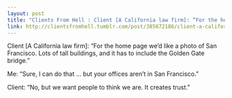 ```yaml
---
layout: post
title: "Clients From Hell : Client [A California law firm]: “For the home page..."
link: http://clientsfromhell.tumblr.com/post/385672186/client-a-california-law-firm-for-the-home-page
---
```

Client [A California law firm]: “For the home page we’d like a photo of San Francisco. Lots of tall buildings, and it has to include the Golden Gate bridge.”

Me: “Sure, I can do that … but your offices aren’t in San Francisco.”

Client: “No, but we want people to think we are. It creates trust.”

